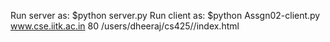 Run server as: $python server.py
Run client as: $python Assgn02-client.py www.cse.iitk.ac.in 80 /users/dheeraj/cs425//index.html